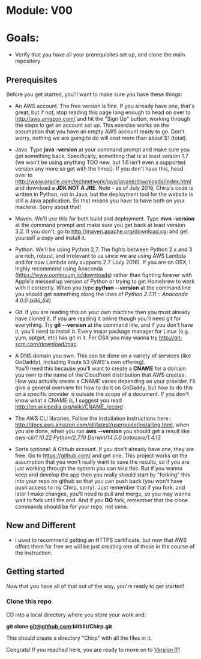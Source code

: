 # Module: V00
# Goals: 
* Verify that you have all your prerequisites set up, and clone the main repository

## Prerequisites

Before you get started, you'll want to make sure you have these things:

* An AWS account.  The free version is fine.  If you already have one, that's great, but if not, stop reading this page
long enough to head on over to http://aws.amazon.com/ and hit the "Sign Up" button, working through the steps to get an 
account set up.  This exercise works on the assumption that you have an empty AWS account ready to go.  Don't worry, nothing
we are going to do will cost more than about $1 (total).

* Java.  Type **java -version** at your command prompt and make sure you get something back.  Specifically, something that
is at least version 1.7 (we won't be using anything TOO new, but 1.6 isn't even a supported version any more so get with
the times).  If you don't have this, head over to http://www.oracle.com/technetwork/java/javase/downloads/index.html 
and download a **JDK NOT A JRE**.  Note - as of July 2016, Chirp's code is written in Python, not in Java, but the deployment
tool for the website is still a Java application.  So that means you have to have both on your machine.  Sorry about that!

* Maven.  We'll use this for both build and deployment.  Type **mvn -version** at the command prompt and make sure you
get back at least version 3.2.  If you don't, go to http://maven.apache.org/download.cgi and get yourself a copy and 
install it.

* Python.  We'll be using Python 2.7.  The fights between Python 2.x and 3 are rich, robust, and irrelevant to us since
we are using AWS Lambda and for now Lambda only supports 2.7 (July 2016).  If you are on OSX, I highly recommend using
Anaconda (https://www.continuum.io/downloads) rather than fighting forever with Apple's messed up version of Python or
trying to get Homebrew to work with it correctly.  When you type **python --version** at the command line you should 
get something along the lines of *Python 2.7.11 :: Anaconda 4.0.0 (x86_64)*

* Git.  If you are reading this on your own machine then you must already have cloned it.  If you are reading it online
though you'll need git for everything.  Try **git --version** at the command line, and if you don't have it, you'll need
to install it.  Every major package manager for Linux (e.g. yum, aptget, etc) has git in it.  For OSX you may wanna try
http://git-scm.com/download/mac.

* A DNS domain you own.  This can be done on a variety of services (like GoDaddy), including Route 53 (AWS's own offering).  
You'll need this because you'll want to create a **CNAME** for a domain you own to the name of the Cloudfront distribution that
 AWS creates.  How you actually create a CNAME varies depending on your provider.  I'll give a general overview for how to do 
 it on GoDaddy, but how to do this on a specific provider is outside the scope of a document.  If you don't know what a CNAME is, 
 I suggest you read http://en.wikipedia.org/wiki/CNAME_record .
 
* The AWS CLI libraries.   Follow the installation instructions here : http://docs.aws.amazon.com/cli/latest/userguide/installing.html,
when you are done, when you run **aws --version** you should get a result like *aws-cli/1.10.22 Python/2.7.10 Darwin/14.5.0 botocore/1.4.13*

* Sorta optional: A Github account.  If you don't already have one, they are free.  Go to https://github.com/ and get one.
This project works on the assumption that you won't really want to save the results, so if you are just working through
the system you can skip this.  But if you wanna keep and develop the app then you really should start by "forking" this
into your repo on github so that you can push back (you won't have push access to my Chirp, sorry).  Just remember that 
if you fork, and later I make changes, you'll need to pull and merge, so you may wanna wait to fork until the end.  And
if you **DO** fork, remember that the clone commands should be for your repo, not mine.

## New and Different
* I used to recommend getting an HTTPS certificate, but now that AWS offers them for free we will be just creating one
of those in the course of the instruction.

## Getting started

Now that you have all of that out of the way, you're ready to get started!  

### Clone this repo
CD into a local directory where you store your work and:

**git clone git@github.com:bitblit/Chirp.git**

This should create a directory "Chirp" with all the files in it.

Congrats!  If you reached here, you are ready to move on to <a href="../01/README.md">Version 01</a>